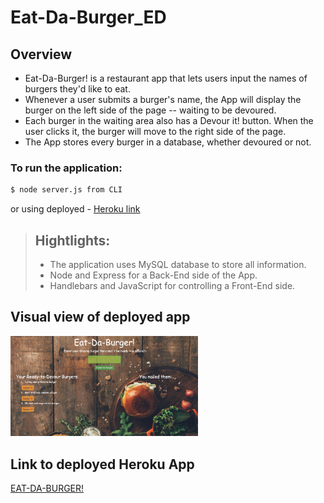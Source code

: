 # Eat-Da-Burger_ED
## Overview
- Eat-Da-Burger! is a restaurant app that lets users input the names of burgers they'd like to eat.
- Whenever a user submits a burger's name, the App will display the burger on the left side of the page -- waiting to be devoured.
- Each burger in the waiting area also has a Devour it! button. When the user clicks it, the burger will move to the right side of the page.
- The App stores every burger in a database, whether devoured or not.

### To run the application:
 ```sh
$ node server.js from CLI
```
or using deployed - [Heroku link ](#Link-to-deployed-Heroku-App)


> ## Hightlights:
> - The application uses MySQL database to store all information. 
> - Node and Express for a Back-End side of the App.
> - Handlebars and JavaScript for controlling a Front-End side.


## Visual view of deployed app

<img src="public/assets/images/1584652679660.png" width = 300px><br>

## Link to deployed Heroku App
[EAT-DA-BURGER!](https://intense-taiga-47098.herokuapp.com/)
